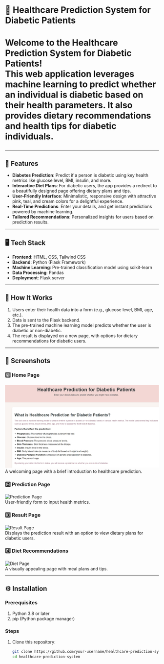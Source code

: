 <h1>🌟 Healthcare Prediction System for Diabetic Patients <h1>

 


Welcome to the **Healthcare Prediction System for Diabetic Patients**!  
This web application leverages **machine learning** to predict whether an individual is diabetic based on their health parameters. It also provides dietary recommendations and health tips for diabetic individuals.  

---

## 🌟 Features  
- **Diabetes Prediction**: Predict if a person is diabetic using key health metrics like glucose level, BMI, insulin, and more.  
- **Interactive Diet Plans**: For diabetic users, the app provides a redirect to a beautifully designed page offering dietary plans and tips.  
- **User-Friendly Interface**: Minimalistic, responsive design with attractive pink, teal, and cream colors for a delightful experience.  
- **Real-Time Predictions**: Enter your details, and get instant predictions powered by machine learning.  
- **Tailored Recommendations**: Personalized insights for users based on prediction results.

---

## 🖥️ Tech Stack  
- **Frontend**: HTML, CSS, Tailwind CSS  
- **Backend**: Python (Flask Framework)  
- **Machine Learning**: Pre-trained classification model using scikit-learn  
- **Data Processing**: Pandas  
- **Deployment**: Flask server  

---

## 🚀 How It Works  
1. Users enter their health data into a form (e.g., glucose level, BMI, age, etc.).  
2. Data is sent to the Flask backend.  
3. The pre-trained machine learning model predicts whether the user is diabetic or non-diabetic.  
4. The result is displayed on a new page, with options for dietary recommendations for diabetic users.  

---

## 📸 Screenshots  

### 1️⃣ Home Page  
![Home Page](https://github.com/Chandumeghanajogi/HealthCare_Prediction/blob/main/images1/home.jpeg?raw=true)  
A welcoming page with a brief introduction to healthcare prediction.  

### 2️⃣ Prediction Page  
![Prediction Page](assets/prediction-form-screenshot.jpg)  
User-friendly form to input health metrics.  

### 3️⃣ Result Page  
![Result Page](assets/result-screenshot.jpg)  
Displays the prediction result with an option to view dietary plans for diabetic users.  

### 4️⃣ Diet Recommendations  
![Diet Page](assets/diet-page-screenshot.jpg)  
A visually appealing page with meal plans and tips.  

---

## ⚙️ Installation  

### Prerequisites  
1. Python 3.8 or later  
2. pip (Python package manager)  

### Steps  
1. Clone this repository:  
   ```bash
   git clone https://github.com/your-username/healthcare-prediction-system.git
   cd healthcare-prediction-system
